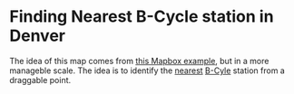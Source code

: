 # Finding Nearest B-Cycle station in Denver

The idea of this map comes from [this Mapbox example](https://www.mapbox.com/labs/turf-bikeshare/), but in a more manageble scale. The idea is to identify the [nearest](http://turfjs.org/static/docs/module-turf_nearest.html) [B-Cyle](https://denver.bcycle.com/) station from a draggable point. 
